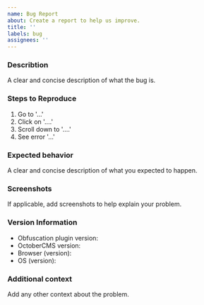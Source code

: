```yaml
---
name: Bug Report
about: Create a report to help us improve.
title: ''
labels: bug
assignees: ''
---
```


### Describtion

A clear and concise description of what the bug is.

### Steps to Reproduce

1. Go to '...'
2. Click on '....'
3. Scroll down to '....'
4. See error '...'

### Expected behavior

A clear and concise description of what you expected to happen.

### Screenshots

If applicable, add screenshots to help explain your problem.

### Version Information

- Obfuscation plugin version:
- OctoberCMS version:
- Browser (version):
- OS (version):

### Additional context

Add any other context about the problem.
